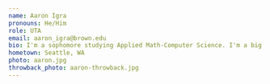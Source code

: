 ```yaml
---
name: Aaron Igra
pronouns: He/Him
role: UTA 
email: aaron_igra@brown.edu
bio: I'm a sophomore studying Applied Math-Computer Science. I'm a big fan of playing board games, such as Ticket to Ride and Catan. I'm excited for a fun semester!
hometown: Seattle, WA
photo: aaron.jpg
throwback_photo: aaron-throwback.jpg
---
```

